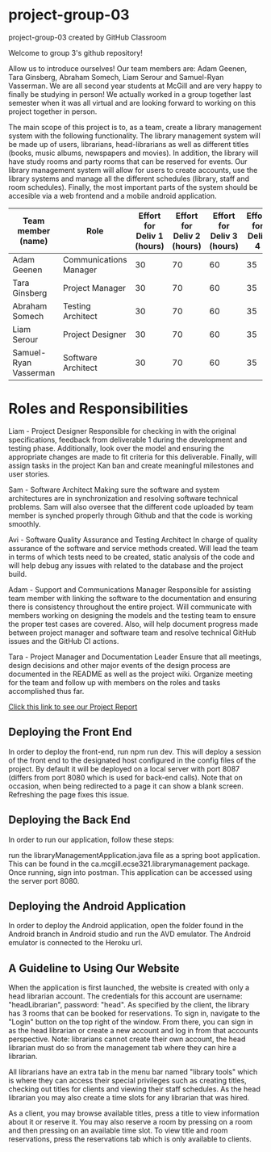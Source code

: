 # project-group-03
project-group-03 created by GitHub Classroom

Welcome to group 3's github repository!

Allow us to introduce ourselves! 
Our team members are: Adam Geenen, Tara Ginsberg, Abraham Somech, Liam Serour and Samuel-Ryan Vasserman.
We are all second year students at McGill and are very happy to finally be studying in person!
We actually worked in a group together last semester when it was all virtual and are looking forward to 
working on this project together in person. 

The main scope of this project is to, as a team, create a library management system with the following functionality. The
library management system will be made up of users, librarians, head-librarians as well as different titles (books, music albums,
newspapers and movies). In addition, the library will have study rooms and party rooms that can be reserved for events. Our library
management system will allow for users to create accounts, use the library systems and manage all the different schedules (library, staff 
and room schedules). Finally, the most important parts of the system should be accesible via a web frontend and a mobile android application. 


| Team member (name)     | Role                  |  Effort for Deliv 1 (hours) |  Effort for Deliv 2 (hours) |  Effort for Deliv 3 (hours) | Effort for Deliv 4
| ---------------------- | --------------------- | ----------------------------| ----------------------------| ----------------------------|----------------------
| Adam Geenen            | Communications Manager| 30                          | 70                          | 60                          | 35
| Tara Ginsberg          | Project Manager       | 30                          | 70                          | 60                          | 35
| Abraham Somech         | Testing Architect     | 30                          | 70                          | 60                          | 35
| Liam Serour            | Project Designer      | 30                          | 70                          | 60                          | 35
| Samuel-Ryan Vasserman  | Software Architect    | 30                          | 70                          | 60                          | 35
 

# Roles and Responsibilities

Liam - Project Designer
Responsible for checking in with the original specifications, feedback from deliverable 1 during the development and testing phase. Additionally, look over the model and ensuring the appropriate changes are made to fit criteria for this deliverable. Finally, will assign tasks in the project Kan ban and create meaningful milestones and user stories.

Sam - Software Architect
Making sure the software and system architectures are in synchronization and resolving software technical problems. Sam will also oversee that the different code uploaded by team member is synched properly through Github and that the code is working smoothly.

Avi - Software Quality Assurance and Testing Architect
In charge of quality assurance of the software and service methods created. Will lead the team in terms of which tests need to be created, static analysis of the code and will help debug any issues with related to the database and the project build.

Adam - Support and Communications Manager
Responsible for assisting team member with linking the software to the documentation and ensuring there is consistency throughout the entire project. Will communicate with members working on designing the models and the testing team to ensure the proper test cases are covered. Also, will help document progress made between project manager and software team and resolve technical GitHub issues and the GitHub CI actions.

Tara - Project Manager and Documentation Leader
Ensure that all meetings, design decisions and other major events of the design process are documented in the README as well as the project wiki. Organize meeting for the team and follow up with members on the roles and tasks accomplished thus far.


[Click this link to see our Project Report](https://github.com/McGill-ECSE321-Fall2021/project-group-03/wiki/Project-Report)

## Deploying the Front End
In order to deploy the front-end, run npm run dev. This will deploy a session of the front end to the designated host configured in the config files of the project. By default it will be deployed on a local server with port 8087 (differs from port 8080 which is used for back-end calls). Note that on occasion, when being redirected to a page it can show a blank screen. Refreshing the page fixes this issue.

## Deploying the Back End
In order to run our application, follow these steps:

run the libraryManagementApplication.java file as a spring boot application. This can be found in the ca.mcgill.ecse321.librarymanagement package.
Once running, sign into postman. This application can be accessed using the server port 8080.

## Deploying the Android Application
In order to deploy the Android application, open the folder found in the Android branch in Android studio and run the AVD emulator. The Android emulator is connected to the Heroku url.


## A Guideline to Using Our Website
When the application is first launched, the website is created with only a head librarian account. The credentials for this account are username: "headLibrarian", password: "head". As specified by the client, the library has 3 rooms that can be booked for reservations. To sign in, navigate to the "Login" button on the top right of the window. From there, you can sign in as the head librarian or create a new account and log in from that accounts perspective. Note: librarians cannot create their own account, the head librarian must do so from the management  tab where they can hire a librarian.

All librarians have an extra tab in the menu bar named "library tools" which is where they can access their special privileges such as creating titles, checking out titles for clients and viewing their staff schedules. As the head librarian you may also create a time slots for any librarian that was hired.

As a client, you may browse available titles, press a title to view information about it or reserve it. You may also reserve a room by pressing on a room and then pressing on an available time slot. To view title and room reservations, press the reservations tab which is only available to clients.
